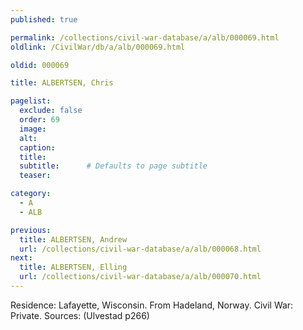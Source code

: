 ```yaml
---
published: true

permalink: /collections/civil-war-database/a/alb/000069.html
oldlink: /CivilWar/db/a/alb/000069.html

oldid: 000069

title: ALBERTSEN, Chris

pagelist:
  exclude: false
  order: 69
  image: 
  alt:
  caption:
  title:
  subtitle:      # Defaults to page subtitle
  teaser:

category: 
  - A 
  - ALB

previous:
  title: ALBERTSEN, Andrew
  url: /collections/civil-war-database/a/alb/000068.html  
next:
  title: ALBERTSEN, Elling
  url: /collections/civil-war-database/a/alb/000070.html   
---
```

Residence: Lafayette, Wisconsin. From Hadeland, Norway. Civil War: Private. Sources: (Ulvestad p266)